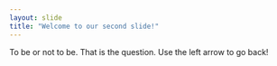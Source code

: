 ```yaml
---
layout: slide
title: "Welcome to our second slide!"
---
```

To be or not to be. That is the question.
Use the left arrow to go back!
